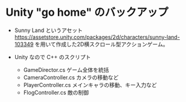 # Unity "go home" のバックアップ
- Sunny Land というアセット https://assetstore.unity.com/packages/2d/characters/sunny-land-103349 を用いて作成した2D横スクロール型アクションゲーム。

- Unity なので C++ のスクリプト

  - GameDirector.cs ゲーム全体を統括
  - CameraController.cs カメラの移動など
  - PlayerController.cs メインキャラの移動、キー入力など
  - FlogController.cs  敵の制御


